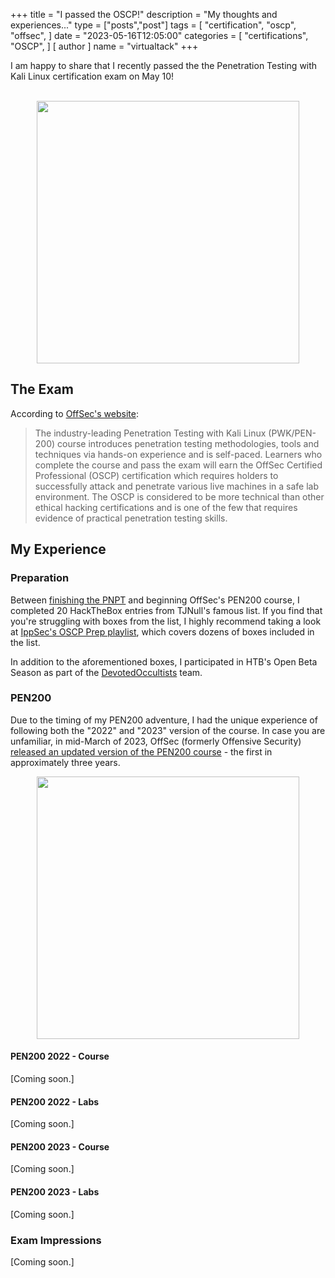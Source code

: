 +++
title = "I passed the OSCP!"
description = "My thoughts and experiences..."
type = ["posts","post"]
tags = [
    "certification",
    "oscp",
    "offsec",
]
date = "2023-05-16T12:05:00"
categories = [
    "certifications",
    "OSCP",
]
[ author ]
  name = "virtualtack"
+++

I am happy to share that I recently passed the the Penetration Testing with Kali Linux certification exam on May 10!

<br/>

<center>
<img src="/images/oscp-cert.png" style="height:420px"> 
</center>


## The Exam
According to [OffSec's website](https://www.offsec.com/courses/pen-200/):

> The industry-leading Penetration Testing with Kali Linux (PWK/PEN-200) course introduces penetration testing methodologies, tools and techniques via hands-on experience and is self-paced. Learners who complete the course and pass the exam will earn the OffSec Certified Professional (OSCP) certification which requires holders to successfully attack and penetrate various live machines in a safe lab environment. The OSCP is considered to be more technical than other ethical hacking certifications and is one of the few that requires evidence of practical penetration testing skills.

## My Experience

### Preparation
Between [finishing the PNPT](http://localhost:1313/blog/november-28/) and beginning OffSec's PEN200 course, I completed 20 HackTheBox entries from TJNull's famous list. If you find that you're struggling with boxes from the list, I highly recommend taking a look at [IppSec's OSCP Prep playlist](https://www.youtube.com/playlist?list=PLidcsTyj9JXK-fnabFLVEvHinQ14Jy5tf), which covers dozens of boxes included in the list. 

In addition to the aforementioned boxes, I participated in HTB's Open Beta Season as part of the [DevotedOccultists](https://app.hackthebox.com/teams/overview/5487) team.

### PEN200
Due to the timing of my PEN200 adventure, I had the unique experience of following both the "2022" and "2023" version of the course. In case you are unfamiliar, in mid-March of 2023, OffSec (formerly Offensive Security) [released an updated version of the PEN200 course](https://www.offsec.com/offsec/pen-200-2023/) - the first in approximately three years. 


<center>
<img src="/images/pen200.png" style="height:420px"> 
</center>

#### PEN200 2022 - Course
[Coming soon.] 

#### PEN200 2022 - Labs
[Coming soon.] 

#### PEN200 2023 - Course
[Coming soon.] 

#### PEN200 2023 - Labs
[Coming soon.] 

### Exam Impressions
[Coming soon.] 


